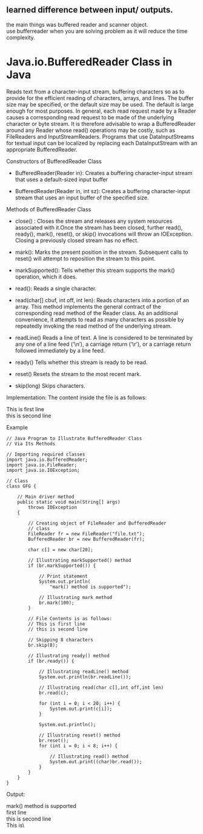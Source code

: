 ## learned difference between input/ outputs.

the main things was buffered reader and scanner object.\
use bufferreader when you are solving problem as it will reduce the time complexity.

# Java.io.BufferedReader Class in Java

Reads text from a character-input stream, buffering characters so as to provide for the efficient reading of characters, arrays, and lines. The buffer size may be specified, or the default size may be used. The default is large enough for most purposes. In general, each read request made by a Reader causes a corresponding read request to be made of the underlying character or byte stream. It is therefore advisable to wrap a BufferedReader around any Reader whose read() operations may be costly, such as FileReaders and InputStreamReaders. Programs that use DataInputStreams for textual input can be localized by replacing each DataInputStream with an appropriate BufferedReader.

Constructors of BufferedReader Class 

- BufferedReader(Reader in):	Creates a buffering character-input stream that uses a default-sized input buffer

- BufferedReader(Reader in, int sz):	Creates a buffering character-input stream that uses an input buffer of the specified size.

Methods of BufferedReader Class


- close()	: Closes the stream and releases any system resources associated with it.Once the stream has been closed, further read(), ready(), mark(), reset(), or skip() invocations will throw an IOException. Closing a previously closed stream has no effect.

- mark():	Marks the present position in the stream. Subsequent calls to reset() will attempt to reposition the stream to this point.

- markSupported(): Tells whether this stream supports the mark() operation, which it does.

- read():	Reads a single character.

- read(char[] cbuf, int off, int len):	Reads characters into a portion of an array. This method implements the general contract of the corresponding read method of the Reader class. As an additional convenience, it attempts to read as many characters as possible by repeatedly invoking the read method of the underlying stream.

- readLine()	Reads a line of text. A line is considered to be terminated by any one of a line feed (‘\n’), a carriage return (‘\r’), or a carriage return followed immediately by a line feed.

- ready()	Tells whether this stream is ready to be read.
- reset()	Resets the stream to the most recent mark.
- skip(long)	Skips characters.


Implementation: The content inside the file is as follows:

This is first line\
this is second line

Example



```
// Java Program to Illustrate BufferedReader Class 
// Via Its Methods 
  
// Importing required classes 
import java.io.BufferedReader; 
import java.io.FileReader; 
import java.io.IOException; 
  
// Class 
class GFG { 
  
    // Main driver method 
    public static void main(String[] args) 
        throws IOException 
    { 
  
        // Creating object of FileReader and BufferedReader 
        // class 
        FileReader fr = new FileReader("file.txt"); 
        BufferedReader br = new BufferedReader(fr); 
  
        char c[] = new char[20]; 
  
        // Illustrating markSupported() method 
        if (br.markSupported()) { 
  
            // Print statement 
            System.out.println( 
                "mark() method is supported"); 
  
            // Illustrating mark method 
            br.mark(100); 
        } 
  
        // File Contents is as follows: 
        // This is first line 
        // this is second line 
  
        // Skipping 8 characters 
        br.skip(8); 
  
        // Illustrating ready() method 
        if (br.ready()) { 
  
            // Illustrating readLine() method 
            System.out.println(br.readLine()); 
  
            // Illustrating read(char c[],int off,int len) 
            br.read(c); 
  
            for (int i = 0; i < 20; i++) { 
                System.out.print(c[i]); 
            } 
  
            System.out.println(); 
  
            // Illustrating reset() method 
            br.reset(); 
            for (int i = 0; i < 8; i++) { 
  
                // Illustrating read() method 
                System.out.print((char)br.read()); 
            } 
        } 
    } 
}

```
Output:

mark() method is supported\
first line\
this is second line\
This is\




